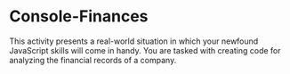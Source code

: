 # Console-Finances
This activity presents a real-world situation in which your newfound JavaScript skills will come in handy. You are tasked with creating code for analyzing the financial records of a company.
